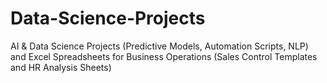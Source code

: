 # Data-Science-Projects
AI &amp; Data Science Projects (Predictive Models, Automation Scripts, NLP) and Excel Spreadsheets for Business Operations (Sales Control Templates and HR Analysis Sheets)
